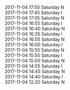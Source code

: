 2017-11-04 17:50 Saturday  N  
2017-11-04 17:45 Saturday  I  
2017-11-04 17:05 Saturday  N  
2017-11-04 16:55 Saturday  I  
2017-11-04 16:40 Saturday  N  
2017-11-04 16:35 Saturday  I  
2017-11-04 16:05 Saturday  N  
2017-11-04 16:00 Saturday  I  
2017-11-04 15:55 Saturday  N  
2017-11-04 15:50 Saturday  I  
2017-11-04 15:00 Saturday  N  
2017-11-04 14:55 Saturday  I  
2017-11-04 14:45 Saturday  N  
2017-11-04 14:40 Saturday  I  
2017-11-04 12:20 Saturday  N  
